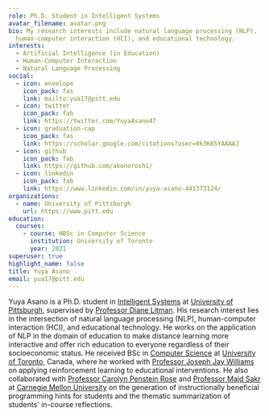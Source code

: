 ```yaml
---
role: Ph.D. Student in Intelligent Systems
avatar_filename: avatar.png
bio: My research interests include natural language processing (NLP),
  human-computer interaction (HCI), and educational technology.
interests:
  - Artificial Intelligence (in Education)
  - Human-Computer Interaction
  - Natural Language Processing
social:
  - icon: envelope
    icon_pack: fas
    link: mailto:yua17@pitt.edu
  - icon: twitter
    icon_pack: fab
    link: https://twitter.com/YuyaAsano47
  - icon: graduation-cap
    icon_pack: fas
    link: https://scholar.google.com/citations?user=0k3K65YAAAAJ
  - icon: github
    icon_pack: fab
    link: https://github.com/akonoroshi/
  - icon: linkedin
    icon_pack: fab
    link: https://www.linkedin.com/in/yuya-asano-441373124/
organizations:
  - name: University of Pittsburgh
    url: https://www.pitt.edu
education:
  courses:
    - course: HBSc in Computer Science
      institution: University of Toronto
      year: 2021
superuser: true
highlight_name: false
title: Yuya Asano
email: yua17@pitt.edu
---
```

Yuya Asano is a Ph.D. student in [Intelligent Systems](http://www.isp.pitt.edu/) at [University of Pittsburgh](https://www.pitt.edu/), supervised by [Professor Diane Litman](http://people.cs.pitt.edu/~litman/). His research interest lies in the intersection of natural language processing (NLP), human-computer interaction (HCI), and educational technology. He works on the application of NLP in the domain of education to make distance learning more interactive and offer rich education to everyone regardless of their socioeconomic status. He received BSc in [Computer Science](https://web.cs.toronto.edu/) at [University of Toronto](https://www.utoronto.ca/), Canada, where he worked with [Professor Joseph Jay Williams](http://www.josephjaywilliams.com) on applying reinforcement learning to educational interventions. He also collaborated with [Professor Carolyn Penstein Rose](http://www.cs.cmu.edu/~cprose/) and [Professor Majd Sakr](http://www.cs.cmu.edu/~msakr/) at [Carnegie Mellon University](https://www.cmu.edu) on the generation of instructionally beneficial programming hints for students and the thematic summarization of students' in-course reflections.
